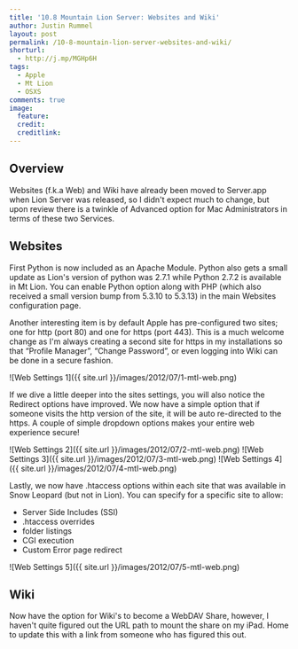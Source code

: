 ```yaml
---
title: '10.8 Mountain Lion Server: Websites and Wiki'
author: Justin Rummel
layout: post
permalink: /10-8-mountain-lion-server-websites-and-wiki/
shorturl:
  - http://j.mp/MGHp6H
tags: 
  - Apple
  - Mt Lion
  - OSXS
comments: true
image:
  feature:
  credit:
  creditlink:
---
```

Overview
---
Websites (f.k.a Web) and Wiki have already been moved to Server.app when Lion Server was released, so I didn't expect much to change, but upon review there is a twinkle of Advanced option for Mac Administrators in terms of these two Services.

Websites
---
First Python is now included as an Apache Module. Python also gets a small update as Lion's version of python was 2.7.1 while Python 2.7.2 is available in Mt Lion. You can enable Python option along with PHP (which also received a small version bump from 5.3.10 to 5.3.13) in the main Websites configuration page.

Another interesting item is by default Apple has pre-configured two sites; one for http (port 80) and one for https (port 443). This is a much welcome change as I'm always creating a second site for https in my installations so that “Profile Manager”, “Change Password”, or even logging into Wiki can be done in a secure fashion.

![Web Settings 1]({{ site.url }}/images/2012/07/1-mtl-web.png)

If we dive a little deeper into the sites settings, you will also notice the Redirect options have improved. We now have a simple option that if someone visits the http version of the site, it will be auto re-directed to the https. A couple of simple dropdown options makes your entire web experience secure!

![Web Settings 2]({{ site.url }}/images/2012/07/2-mtl-web.png)
![Web Settings 3]({{ site.url }}/images/2012/07/3-mtl-web.png)
![Web Settings 4]({{ site.url }}/images/2012/07/4-mtl-web.png)

Lastly, we now have .htaccess options within each site that was available in Snow Leopard (but not in Lion). You can specify for a specific site to allow:

*   Server Side Includes (SSI)
*   .htaccess overrides
*   folder listings
*   CGI execution
*   Custom Error page redirect

![Web Settings 5]({{ site.url }}/images/2012/07/5-mtl-web.png)

Wiki
---
Now have the option for Wiki's to become a WebDAV Share, however, I haven't quite figured out the URL path to mount the share on my iPad. Home to update this with a link from someone who has figured this out.